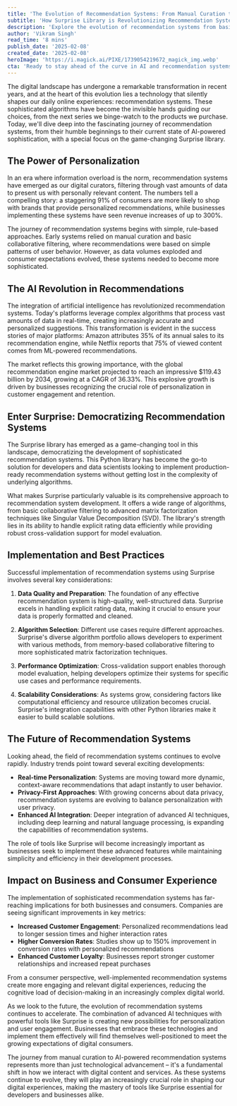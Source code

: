 ```yaml
---
title: 'The Evolution of Recommendation Systems: From Manual Curation to AI-Powered Personalization'
subtitle: 'How Surprise Library is Revolutionizing Recommendation Systems'
description: 'Explore the evolution of recommendation systems from basic manual curation to sophisticated AI-powered solutions, with a focus on the transformative Surprise library. Learn how modern recommendation engines are revolutionizing user experiences and driving business growth through personalization.'
author: 'Vikram Singh'
read_time: '8 mins'
publish_date: '2025-02-08'
created_date: '2025-02-08'
heroImage: 'https://i.magick.ai/PIXE/1739054219672_magick_img.webp'
cta: 'Ready to stay ahead of the curve in AI and recommendation systems? Follow us on LinkedIn for regular updates on the latest developments in AI technology and implementation strategies.'
---
```


The digital landscape has undergone a remarkable transformation in recent years, and at the heart of this evolution lies a technology that silently shapes our daily online experiences: recommendation systems. These sophisticated algorithms have become the invisible hands guiding our choices, from the next series we binge-watch to the products we purchase. Today, we'll dive deep into the fascinating journey of recommendation systems, from their humble beginnings to their current state of AI-powered sophistication, with a special focus on the game-changing Surprise library.

## The Power of Personalization

In an era where information overload is the norm, recommendation systems have emerged as our digital curators, filtering through vast amounts of data to present us with personally relevant content. The numbers tell a compelling story: a staggering 91% of consumers are more likely to shop with brands that provide personalized recommendations, while businesses implementing these systems have seen revenue increases of up to 300%.

The journey of recommendation systems begins with simple, rule-based approaches. Early systems relied on manual curation and basic collaborative filtering, where recommendations were based on simple patterns of user behavior. However, as data volumes exploded and consumer expectations evolved, these systems needed to become more sophisticated.

## The AI Revolution in Recommendations

The integration of artificial intelligence has revolutionized recommendation systems. Today's platforms leverage complex algorithms that process vast amounts of data in real-time, creating increasingly accurate and personalized suggestions. This transformation is evident in the success stories of major platforms: Amazon attributes 35% of its annual sales to its recommendation engine, while Netflix reports that 75% of viewed content comes from ML-powered recommendations.

The market reflects this growing importance, with the global recommendation engine market projected to reach an impressive $119.43 billion by 2034, growing at a CAGR of 36.33%. This explosive growth is driven by businesses recognizing the crucial role of personalization in customer engagement and retention.

## Enter Surprise: Democratizing Recommendation Systems

The Surprise library has emerged as a game-changing tool in this landscape, democratizing the development of sophisticated recommendation systems. This Python library has become the go-to solution for developers and data scientists looking to implement production-ready recommendation systems without getting lost in the complexity of underlying algorithms.

What makes Surprise particularly valuable is its comprehensive approach to recommendation system development. It offers a wide range of algorithms, from basic collaborative filtering to advanced matrix factorization techniques like Singular Value Decomposition (SVD). The library's strength lies in its ability to handle explicit rating data efficiently while providing robust cross-validation support for model evaluation.

## Implementation and Best Practices

Successful implementation of recommendation systems using Surprise involves several key considerations:

1. **Data Quality and Preparation**: The foundation of any effective recommendation system is high-quality, well-structured data. Surprise excels in handling explicit rating data, making it crucial to ensure your data is properly formatted and cleaned.

2. **Algorithm Selection**: Different use cases require different approaches. Surprise's diverse algorithm portfolio allows developers to experiment with various methods, from memory-based collaborative filtering to more sophisticated matrix factorization techniques.

3. **Performance Optimization**: Cross-validation support enables thorough model evaluation, helping developers optimize their systems for specific use cases and performance requirements.

4. **Scalability Considerations**: As systems grow, considering factors like computational efficiency and resource utilization becomes crucial. Surprise's integration capabilities with other Python libraries make it easier to build scalable solutions.

## The Future of Recommendation Systems

Looking ahead, the field of recommendation systems continues to evolve rapidly. Industry trends point toward several exciting developments:

- **Real-time Personalization**: Systems are moving toward more dynamic, context-aware recommendations that adapt instantly to user behavior.
- **Privacy-First Approaches**: With growing concerns about data privacy, recommendation systems are evolving to balance personalization with user privacy.
- **Enhanced AI Integration**: Deeper integration of advanced AI techniques, including deep learning and natural language processing, is expanding the capabilities of recommendation systems.

The role of tools like Surprise will become increasingly important as businesses seek to implement these advanced features while maintaining simplicity and efficiency in their development processes.

## Impact on Business and Consumer Experience

The implementation of sophisticated recommendation systems has far-reaching implications for both businesses and consumers. Companies are seeing significant improvements in key metrics:

- **Increased Customer Engagement**: Personalized recommendations lead to longer session times and higher interaction rates
- **Higher Conversion Rates**: Studies show up to 150% improvement in conversion rates with personalized recommendations
- **Enhanced Customer Loyalty**: Businesses report stronger customer relationships and increased repeat purchases

From a consumer perspective, well-implemented recommendation systems create more engaging and relevant digital experiences, reducing the cognitive load of decision-making in an increasingly complex digital world.

As we look to the future, the evolution of recommendation systems continues to accelerate. The combination of advanced AI techniques with powerful tools like Surprise is creating new possibilities for personalization and user engagement. Businesses that embrace these technologies and implement them effectively will find themselves well-positioned to meet the growing expectations of digital consumers.

The journey from manual curation to AI-powered recommendation systems represents more than just technological advancement – it's a fundamental shift in how we interact with digital content and services. As these systems continue to evolve, they will play an increasingly crucial role in shaping our digital experiences, making the mastery of tools like Surprise essential for developers and businesses alike.